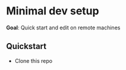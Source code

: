 # Minimal dev setup
**Goal**: Quick start and edit on remote machines

## Quickstart
- Clone this repo
